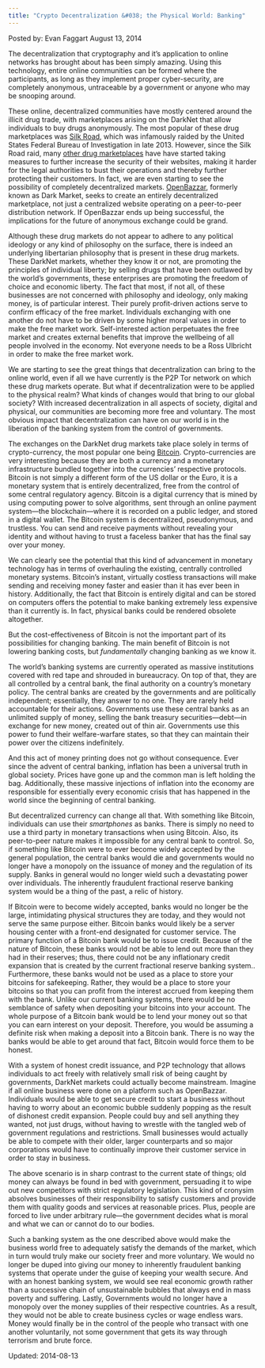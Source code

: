 ```yaml
---
title: "Crypto Decentralization &#038; the Physical World: Banking"
---
```



Posted by: Evan Faggart
<span>August 13, 2014</span>
    
    
<p>The decentralization that cryptography and it&#8217;s application to online networks has brought about has been simply amazing. Using this technology, entire online communities can be formed where the participants, as long as they implement proper cyber-security, are completely anonymous, untraceable by a government or anyone who may be snooping around.</p>
<p>These online, decentralized communities have mostly centered around the illicit drug trade, with marketplaces arising on the DarkNet that allow individuals to buy drugs anonymously. The most popular of these drug marketplaces was <a href="tag/silk">Silk Road</a>, which was infamously raided by the United States Federal Bureau of Investigation in late 2013. However, since the Silk Road raid, many <a href="https://gir.pub/deepdotweb/2013/10/28/updated-llist-of-hidden-marketplaces-tor-i2p/">other drug marketplaces</a> have have started taking measures to further increase the security of their websites, making it harder for the legal authorities to bust their operations and thereby further protecting their customers. In fact, we are even starting to see the possibility of completely decentralized markets. <a href="https://gir.pub/deepdotweb/2014/06/23/openbazaar-a-decentralized-alternative/">OpenBazzar</a>, formerly known as Dark Market, seeks to create an entirely decentralized marketplace, not just a centralized website operating on a peer-to-peer distribution network. If OpenBazzar ends up being successful, the implications for the future of anonymous exchange could be grand.</p>
<p>Although these drug markets do not appear to adhere to any political ideology or any kind of philosophy on the surface, there is indeed an underlying libertarian philosophy that is present in these drug markets. These DarkNet markets, whether they know it or not, are promoting the principles of individual liberty; by selling drugs that have been outlawed by the world&#8217;s governments, these enterprises are promoting the freedom of choice and economic liberty. The fact that most, if not all, of these businesses are not concerned with philosophy and ideology, only making money, is of particular interest. Their purely profit-driven actions serve to confirm efficacy of the free market. Individuals exchanging with one another do not have to be driven by some higher moral values in order to make the free market work. Self-interested action perpetuates the free market and creates external benefits that improve the wellbeing of all people involved in the economy. Not everyone needs to be a Ross Ulbricht in order to make the free market work.</p>
<p>We are starting to see the great things that decentralization can bring to the online world, even if all we have currently is the P2P Tor network on which these drug markets operate. But what if decentralization were to be applied to the physical realm? What kinds of changes would that bring to our global society? With increased decentralization in all aspects of society, digital and physical, our communities are becoming more free and voluntary. The most obvious impact that decentralization can have on our world is in the liberation of the banking system from the control of governments.</p>
<p>The exchanges on the DarkNet drug markets take place solely in terms of crypto-currency, the most popular one being <a href="tag/bitcoin/">Bitcoin</a>. Crypto-currencies are very interesting because they are both a currency and a monetary infrastructure bundled together into the currencies&#8217; respective protocols. Bitcoin is not simply a different form of the US dollar or the Euro, it is a monetary system that is entirely decentralized, free from the control of some central regulatory agency. Bitcoin is a digital currency that is mined by using computing power to solve algorithms, sent through an online payment system—the blockchain—where it is recorded on a public ledger, and stored in a digital wallet. The Bitcoin system is decentralized, pseudonymous, and trustless. You can send and receive payments without revealing your identity and without having to trust a faceless banker that has the final say over your money.</p>
<p>We can clearly see the potential that this kind of advancement in monetary technology has in terms of overhauling the existing, centrally controlled monetary systems. Bitcoin&#8217;s instant, virtually costless transactions will make sending and receiving money faster and easier than it has ever been in history. Additionally, the fact that Bitcoin is entirely digital and can be stored on computers offers the potential to make banking extremely less expensive than it currently is. In fact, physical banks could be rendered obsolete altogether.</p>
<p>But the cost-effectiveness of Bitcoin is not the important part of its possibilities for changing banking. The main benefit of Bitcoin is not lowering banking costs, but <em>fundamentally </em>changing banking as we know it.</p>
<p>The world&#8217;s banking systems are currently operated as massive institutions covered with red tape and shrouded in bureaucracy. On top of that, they are all controlled by a central bank, the final authority on a country&#8217;s monetary policy. The central banks are created by the governments and are politically independent; essentially, they answer to no one. They are rarely held accountable for their actions. Governments use these central banks as an unlimited supply of money, selling the bank treasury securities—debt—in exchange for new money, created out of thin air. Governments use this power to fund their welfare-warfare states, so that they can maintain their power over the citizens indefinitely.</p>
<p>And this act of money printing does not go without consequence. Ever since the advent of central banking, inflation has been a universal truth in global society. Prices have gone up and the common man is left holding the bag. Additionally, these massive injections of inflation into the economy are responsible for essentially every economic crisis that has happened in the world since the beginning of central banking.</p>
<p>But decentralized currency can change all that. With something like Bitcoin, individuals can use their <em>smartphones </em>as banks. There is simply no need to use a third party in monetary transactions when using Bitcoin. Also, its peer-to-peer nature makes it impossible for any central bank to control. So, if something like Bitcoin were to ever become widely accepted by the general population, the central banks would die and governments would no longer have a monopoly on the issuance of money and the regulation of its supply. Banks in general would no longer wield such a devastating power over individuals. The inherently fraudulent fractional reserve banking system would be a thing of the past, a relic of history.</p>
<p>If Bitcoin were to become widely accepted, banks would no longer be the large, intimidating physical structures they are today, and they would not serve the same purpose either. Bitcoin banks would likely be a server housing center with a front-end designated for customer service. The primary function of a Bitcoin bank would be to issue credit. Because of the nature of Bitcoin, these banks would not be able to lend out more than they had in their reserves; thus, there could not be any inflationary credit expansion that is created by the current fractional reserve banking system.. Furthermore, these banks would not be used as a place to store your bitcoins for safekeeping. Rather, they would be a place to store your bitcoins so that you can profit from the interest accrued from keeping them with the bank. Unlike our current banking systems, there would be no semblance of safety when depositing your bitcoins into your account. The whole purpose of a Bitcoin bank would be to lend your money out so that you can earn interest on your deposit. Therefore, you would be assuming a definite risk when making a deposit into a Bitcoin bank. There is no way the banks would be able to get around that fact, Bitcoin would force them to be honest.</p>
<p>With a system of honest credit issuance, and P2P technology that allows individuals to act freely with relatively small risk of being caught by governments, DarkNet markets could actually become mainstream. Imagine if all online business were done on a platform such as OpenBazzar. Individuals would be able to get secure credit to start a business without having to worry about an economic bubble suddenly popping as the result of dishonest credit expansion. People could buy and sell anything they wanted, not just drugs, without having to wrestle with the tangled web of government regulations and restrictions. Small businesses would actually be able to compete with their older, larger counterparts and so major corporations would have to continually improve their customer service in order to stay in business.</p>
<p>The above scenario is in sharp contrast to the current state of things; old money can always be found in bed with government, persuading it to wipe out new competitors with strict regulatory legislation. This kind of cronysim absolves businesses of their responsibility to satisfy customers and provide them with quality goods and services at reasonable prices. Plus, people are forced to live under arbitrary rule—the government decides what is moral and what we can or cannot do to our bodies.</p>
<p>Such a banking system as the one described above would make the business world free to adequately satisfy the demands of the market, which in turn would truly make our society freer and more voluntary. We would no longer be duped into giving our money to inherently fraudulent banking systems that operate under the guise of keeping your wealth secure. And with an honest banking system, we would see real economic growth rather than a successive chain of unsustainable bubbles that always end in mass poverty and suffering. Lastly, Governments would no longer have a monopoly over the money supplies of their respective countries. As a result, they would not be able to create business cycles or wage endless wars. Money would finally be in the control of the people who transact with one another voluntarily, not some government that gets its way through terrorism and brute force.</p>
</div>

Updated: 2014-08-13    
